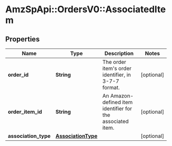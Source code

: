 # AmzSpApi::OrdersV0::AssociatedItem

## Properties
Name | Type | Description | Notes
------------ | ------------- | ------------- | -------------
**order_id** | **String** | The order item&#x27;s order identifier, in 3-7-7 format. | [optional] 
**order_item_id** | **String** | An Amazon-defined item identifier for the associated item. | [optional] 
**association_type** | [**AssociationType**](AssociationType.md) |  | [optional] 

